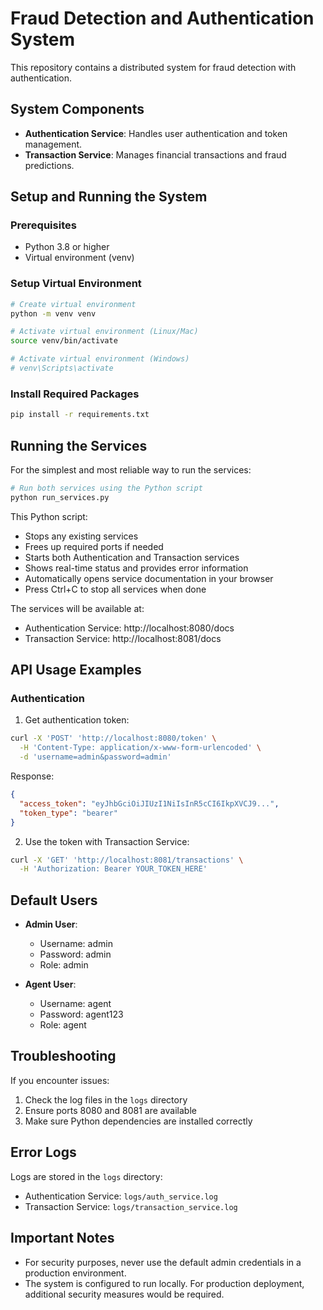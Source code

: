 # Fraud Detection and Authentication System

This repository contains a distributed system for fraud detection with authentication.

## System Components

- **Authentication Service**: Handles user authentication and token management.
- **Transaction Service**: Manages financial transactions and fraud predictions.

## Setup and Running the System

### Prerequisites

- Python 3.8 or higher
- Virtual environment (venv)

### Setup Virtual Environment

```bash
# Create virtual environment
python -m venv venv

# Activate virtual environment (Linux/Mac)
source venv/bin/activate

# Activate virtual environment (Windows)
# venv\Scripts\activate
```

### Install Required Packages

```bash
pip install -r requirements.txt
```

## Running the Services

For the simplest and most reliable way to run the services:

```bash
# Run both services using the Python script
python run_services.py
```

This Python script:
- Stops any existing services
- Frees up required ports if needed
- Starts both Authentication and Transaction services
- Shows real-time status and provides error information
- Automatically opens service documentation in your browser
- Press Ctrl+C to stop all services when done

The services will be available at:
- Authentication Service: http://localhost:8080/docs
- Transaction Service: http://localhost:8081/docs

## API Usage Examples

### Authentication

1. Get authentication token:

```bash
curl -X 'POST' 'http://localhost:8080/token' \
  -H 'Content-Type: application/x-www-form-urlencoded' \
  -d 'username=admin&password=admin'
```

Response:
```json
{
  "access_token": "eyJhbGciOiJIUzI1NiIsInR5cCI6IkpXVCJ9...",
  "token_type": "bearer"
}
```

2. Use the token with Transaction Service:

```bash
curl -X 'GET' 'http://localhost:8081/transactions' \
  -H 'Authorization: Bearer YOUR_TOKEN_HERE'
```

## Default Users

- **Admin User**:
  - Username: admin
  - Password: admin
  - Role: admin

- **Agent User**:
  - Username: agent
  - Password: agent123
  - Role: agent
  
## Troubleshooting

If you encounter issues:

1. Check the log files in the `logs` directory
2. Ensure ports 8080 and 8081 are available
3. Make sure Python dependencies are installed correctly

## Error Logs

Logs are stored in the `logs` directory:
- Authentication Service: `logs/auth_service.log`
- Transaction Service: `logs/transaction_service.log`

## Important Notes

- For security purposes, never use the default admin credentials in a production environment.
- The system is configured to run locally. For production deployment, additional security measures would be required. 